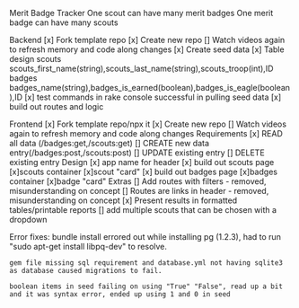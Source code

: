 Merit Badge Tracker
    One scout can have many merit badges
    One merit badge can have many scouts

Backend
	[x] Fork template repo
	[x] Create new repo
    [] Watch videos again to refresh memory and code along changes
	[x] Create seed data
    [x] Table design
        scouts
            scouts_first_name(string),scouts_last_name(string),scouts_troop(int),ID
        badges
            badges_name(string),badges_is_earned(boolean),badges_is_eagle(boolean),ID
    [x] test commands in rake console successful in pulling seed data
    [x] build out routes and logic


Frontend
	[x] Fork template repo/npx it
	[x] Create new repo
    [] Watch videos again to refresh memory and code along changes
    Requirements
	    [x] READ all data (/badges:get,/scouts:get)
	    [] CREATE new data entry(/badges:post,/scouts:post)
	    [] UPDATE existing entry
	    [] DELETE existing entry
    Design
        [x] app name for header
        [x] build out scouts page
            [x]scouts container
            [x]scout "card"
        [x] build out badges page
            [x]badges container
            [x]badge "card"
    Extras
        [] Add routes with filters - removed, misunderstanding on concept
		[] Routes are links in header - removed, misunderstanding on concept
		[x] Present results in formatted tables/printable reports
        [] add multiple scouts that can be chosen with a dropdown

Error fixes:
    bundle install errored out while installing pg (1.2.3), had to run "sudo apt-get install libpq-dev" to resolve.

    gem file missing sql requirement and database.yml not having sqlite3 as database caused migrations to fail.

    boolean items in seed failing on using "True" "False", read up a bit and it was syntax error, ended up using 1 and 0 in seed
